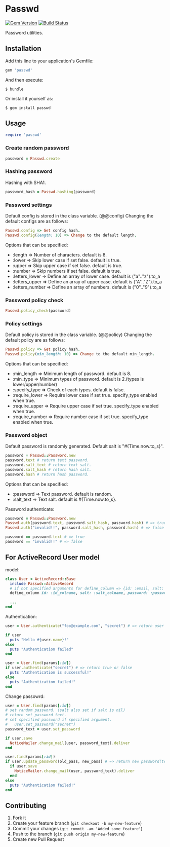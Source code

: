 # Passwd

[![Gem Version](https://badge.fury.io/rb/passwd.png)](http://badge.fury.io/rb/passwd)
[![Build Status](https://travis-ci.org/i2bskn/passwd.png?branch=master)](https://travis-ci.org/i2bskn/passwd)

Password utilities.

## Installation

Add this line to your application's Gemfile:

```ruby
gem 'passwd'
```

And then execute:

    $ bundle

Or install it yourself as:

    $ gem install passwd

## Usage

```ruby
require 'passwd'
```

### Create random password

```ruby
password = Passwd.create
```

### Hashing password

Hashing with SHA1.

```ruby
password_hash = Passwd.hashing(password)
```

### Password settings

Default config is stored in the class variable. (@@config)
Changing the default configs are as follows:

```ruby
Passwd.config => Get config hash.
Passwd.config(length: 10) => Change to the default length.
```

Options that can be specified:

* :length => Number of characters. default is 8.
* :lower => Skip lower case if set false. default is true.
* :upper => Skip upper case if set false. default is true.
* :number => Skip numbers if set false. default is true.
* :letters_lower => Define an array of lower case. default is ("a".."z").to_a
* :letters_upper => Define an array of upper case. default is ("A".."Z").to_a
* :letters_number => Define an array of numbers. default is ("0".."9").to_a

### Password policy check

```ruby
Passwd.policy_check(password)
```

### Policy settings

Default policy is stored in the class variable. (@@policy)
Changing the default policy are as follows:

```ruby
Passwd.policy => Get policy hash.
Passwd.policy(min_length: 10) => Change to the default min_length.
```

Options that can be specified:

* :min_length => Minimum length of password. default is 8.
* :min_type => Minimum types of password. default is 2.(types is lower/upper/number)
* :specify_type => Check of each types. default is false.
* :require_lower => Require lower case if set true. specify_type enabled when true.
* :require_upper => Require upper case if set true. specify_type enabled when true.
* :require_number => Require number case if set true. specify_type enabled when true.

### Password object

Default password is randomly generated.
Default salt is "#{Time.now.to_s}".

```ruby
password = Passwd::Password.new
password.text # return text password.
password.salt_text # return text salt.
password.salt_hash # return hash salt.
password.hash # return hash password.
```

Options that can be specified:

* :password => Text password. default is random.
* :salt_text => Text salt. default is #{Time.now.to_s}.

Password authenticate:

```ruby
password = Passwd::Password.new
Passwd.auth(password.text, password.salt_hash, password.hash) # => true
Passwd.auth("invalid!!", password.salt_hash, password.hash) # => false

password == password.text # => true
password == "invalid!!" # => false
```

## For ActiveRecord User model

model:

```ruby
class User < ActiveRecord::Base
  include Passwd::ActiveRecord
  # if not specified arguments for define_column => {id: :email, salt: :salt, password: :password}
  define_column id: :id_colname, salt: :salt_colname, password: :password_colname

  ...
end
```

Authentication:

```ruby
user = User.authenticate("foo@example.com", "secret") # => return user object or nil.

if user
  puts "Hello #{user.name}!"
else
  puts "Authentication failed"
end
```

```ruby
user = User.find(params[:id])
if user.authenticate("secret") # => return true or false
  puts "Authentication is successful!"
else
  puts "Authentication failed!"
end
```

Change passowrd:

```ruby
user = User.find(params[:id])
# set random password. (salt also set if salt is nil)
# return set password text.
# set specified password if specified argument.
#   user.set_password("secret")
password_text = user.set_password

if user.save
  NoticeMailer.change_mail(user, password_text).deliver
end
```

```ruby
user.find(params[:id])
if user.update_password(old_pass, new_pass) # => return new password(text) or false
  if user.save
    NoticeMailer.change_mail(user, password_text).deliver
  end
else
  puts "Authentication failed!"
end
```

## Contributing

1. Fork it
2. Create your feature branch (`git checkout -b my-new-feature`)
3. Commit your changes (`git commit -am 'Added some feature'`)
4. Push to the branch (`git push origin my-new-feature`)
5. Create new Pull Request
